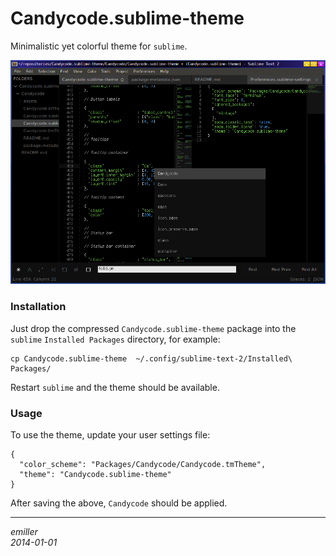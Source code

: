 Candycode.sublime-theme
=======================

Minimalistic yet colorful theme for `sublime`.

![image](Candycode/assets/screenshot.png)

### Installation

Just drop the compressed `Candycode.sublime-theme` package into the `sublime`
`Installed Packages` directory, for example:

    cp Candycode.sublime-theme  ~/.config/sublime-text-2/Installed\ Packages/

Restart `sublime` and the theme should be available.

### Usage

To use the theme, update your user settings file:

    {
      "color_scheme": "Packages/Candycode/Candycode.tmTheme",
      "theme": "Candycode.sublime-theme"
    }

After saving the above, `Candycode` should be applied.

***

_emiller_  
_2014-01-01_
